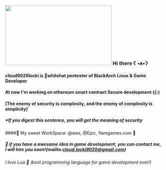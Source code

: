 ### <img src="https://splianel.sirv.com/maxresdefault.jpg" width="341" height="192" alt="" /> Hi there ʕ •ᴥ•ʔ
#### cloud9020locki is 🎩whitehat pentester of BlackArch Linux & Game Developer
#### At now I'm working on ethereum smart contract Secure development {{:)

#### [The enemy of security is complexity, and the enemy of complexity is simplicity] 
##### *If you digest this sentence, you will get the meaning of security

####🍳 My sweet WorkSpace: @aws, @Epic, flaregames.com 🍳
##### 🍪 if you have a awesome idea in game development, you can contact me, I will hire you soon!(mailto:cloud.locki9020@gmail.com)
###### I love Lua 🍕 (best programming language for game development ever!)







